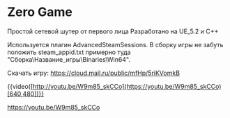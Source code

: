 # Zero Game

Простой сетевой шутер от первого лица
Разработано на UE_5.2 и C++

Используется плагин AdvancedSteamSessions.
В сборку игры не забуть положить steam_appid.txt примерно туда "Сборка\Название_игры\Binaries\Win64".

Скачать игру: https://cloud.mail.ru/public/mfHp/5riKVomkB

{{video([http://youtu.be/W9m85_skCCo](https://youtu.be/W9m85_skCCo)[640,480])}}

https://youtu.be/W9m85_skCCo
